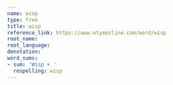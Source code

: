 ```yaml
---
name: wisp
type: free
title: wisp
reference_link: https://www.etymonline.com/word/wisp
root_name: 
root_language: 
denotation: 
word_sums:
- sum: 'Wisp + '
  respelling: wisp
---
```

